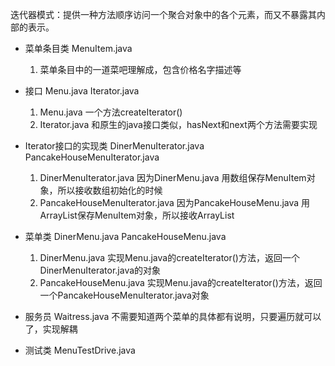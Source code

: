 迭代器模式：提供一种方法顺序访问一个聚合对象中的各个元素，而又不暴露其内部的表示。

* 菜单条目类 MenuItem.java
    1. 菜单条目中的一道菜吧理解成，包含价格名字描述等

* 接口 Menu.java Iterator.java
    1. Menu.java 一个方法createIterator()
    2. Iterator.java 和原生的java接口类似，hasNext和next两个方法需要实现

* Iterator接口的实现类 DinerMenuIterator.java  PancakeHouseMenuIterator.java
    1. DinerMenuIterator.java 因为DinerMenu.java 用数组保存MenuItem对象，所以接收数组初始化的时候
    2. PancakeHouseMenuIterator.java 因为PancakeHouseMenu.java 用ArrayList保存MenuItem对象，所以接收ArrayList

* 菜单类 DinerMenu.java PancakeHouseMenu.java
    1. DinerMenu.java 实现Menu.java的createIterator()方法，返回一个DinerMenuIterator.java的对象
    2. PancakeHouseMenu.java 实现Menu.java的createIterator()方法，返回一个PancakeHouseMenuIterator.java对象

* 服务员 Waitress.java 不需要知道两个菜单的具体都有说明，只要遍历就可以了，实现解耦

* 测试类 MenuTestDrive.java